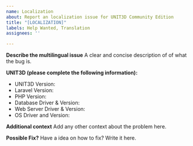 ```yaml
---
name: Localization
about: Report an localization issue for UNIT3D Community Edition
title: "[LOCALIZATION]"
labels: Help Wanted, Translation
assignees: ''

---
```


**Describe the multilingual issue**
A clear and concise description of of what the bug is.

**UNIT3D (please complete the following information):**
- UNIT3D Version:
- Laravel Version:
- PHP Version:
- Database Driver & Version:
- Web Server Driver & Version:
- OS Driver and Version:

**Additional context**
Add any other context about the problem here.

**Possible Fix?**
Have a idea on how to fix? Write it here.
